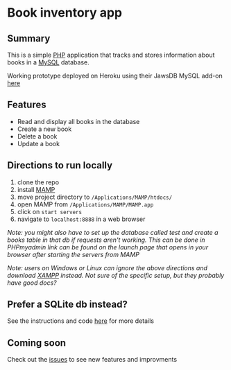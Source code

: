 # Book inventory app

## Summary
This is a simple [PHP](http://www.php.net/) application that tracks and stores information about books in a [MySQL](http://www.mysql.com/) database.

Working prototype deployed on Heroku using their JawsDB MySQL add-on [here](https://book-tracking.herokuapp.com/index.php)

## Features
- Read and display all books in the database
- Create a new book
- Delete a book
- Update a book

## Directions to run locally
1. clone the repo
2. install [MAMP](https://www.mamp.info/en/)
3. move project directory to `/Applications/MAMP/htdocs/`
4. open MAMP from `/Applications/MAMP/MAMP.app`
5. click on `start servers`
6. navigate to `localhost:8888` in a web browser

 _Note: you might also have to set up the database called test and create a books table in that db if requests aren't working. This can be done in PHPmyadmin link can be found on the launch page that opens in your browser after starting the servers from MAMP_
 
 _Note: users on Windows or Linux can ignore the above directions and download [XAMPP](https://www.apachefriends.org/index.html) instead. Not sure of the specific setup, but they probably have good docs?_

## Prefer a SQLite db instead?
See the instructions and code [here](https://github.com/deeheber/book-inventory/tree/master) for more details

## Coming soon
Check out the [issues](https://github.com/deeheber/book-inventory/issues) to see new features and improvments
